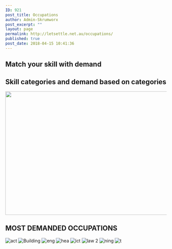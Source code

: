 ```yaml
---
ID: 921
post_title: Occupations
author: Admin-Skrumworx
post_excerpt: ""
layout: page
permalink: http://letsettle.net.au/occupations/
published: true
post_date: 2018-04-15 10:41:36
---
```

<h2>Match your skill with demand</h2>		
			<h2>Skill categories and demand based on categories</h2>		
										<img width="1024" height="385" src="http://35.184.23.199/wp-content/uploads/2018/03/skillllll-1024x385.png" alt="" srcset="http://35.184.23.199/wp-content/uploads/2018/03/skillllll-1024x385.png 1024w, http://35.184.23.199/wp-content/uploads/2018/03/skillllll-300x113.png 300w, http://35.184.23.199/wp-content/uploads/2018/03/skillllll-768x289.png 768w" sizes="(max-width: 1024px) 100vw, 1024px" />											
			<h2>MOST DEMANDED OCCUPATIONS</h2>		
										<img src="http://35.184.23.199/wp-content/uploads/elementor/thumbs/act-nnqh3djhbiz20bjcrhrkwp9zo4iaqd8b84u1k8co6c.png" title="act" alt="act" />											
										<img src="http://35.184.23.199/wp-content/uploads/elementor/thumbs/Building-nntxxkdnxx6ilhh4umqv13x87b7uk7uq4b4usmrs6c.png" title="Building" alt="Building" />											
										<img src="http://35.184.23.199/wp-content/uploads/elementor/thumbs/eng-nnqhkoqh6oo5tse4oh58bu0lil6nhoycltcyqoonl0.png" title="eng" alt="eng" />											
										<img src="http://35.184.23.199/wp-content/uploads/elementor/thumbs/hea-nnqhumuzikaep7xxl9y37tn7ue5hydg2z1wyl3xnqc.png" title="hea" alt="hea" />											
										<img src="http://35.184.23.199/wp-content/uploads/elementor/thumbs/ict-nnqghc7p3ct1tfjpfyugg9gyax4i9tquv288ip0y1w.png" title="ict" alt="ict" />											
										<img src="http://35.184.23.199/wp-content/uploads/elementor/thumbs/law-2-nomywtsqal43xneds9iz6ip27onyx6ppyd76dmbfj8.png" title="law 2" alt="law 2" />											
										<img src="http://35.184.23.199/wp-content/uploads/elementor/thumbs/ning-nnqi1j0dmtq3u9xhc97li30wo46eegt7x655a5pq3o.png" title="ning" alt="ning" />											
										<img src="http://35.184.23.199/wp-content/uploads/elementor/thumbs/t-nnqi71cbov9lvzxe64xvm6z60f0uilol0fsljjjnms.png" title="t" alt="t" />